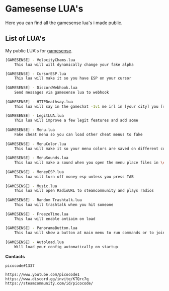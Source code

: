 # Gamesense LUA's

Here you can find all the gamesense lua's i made public.

## List of LUA's

My public LUA's for [gamesense](https://gamesense.pub/forums/).

```bash
[GAMESENSE] - VelocityChams.lua
	This lua will will dynamically change your fake alpha 

[GAMESENSE] - CursorESP.lua
	This lua will make it so you have ESP on your cursor
	
[GAMESENSE] - DiscordWebhook.lua
	Send messages via gamesense lua to webhook
	
[GAMESENSE] - HTTPDeathsay.lua
	This lua will say in the gamechat -1v1 me irl in [your city] you [random curseword]-
	
[GAMESENSE] - LegitLUA.lua
	This lua will improve a few legit features and add some
	
[GAMESENSE] - Menu.lua
	Fake cheat menu so you can load other cheat menus to fake
	
[GAMESENSE] - MenuColor.lua
	This lua will make it so your menu colors are saved on different configs.
	
[GAMESENSE] - MenuSounds.lua
	This lua will make a sound when you open the menu place files in \csgo\sound
	
[GAMESENSE] - MoneyESP.lua
	This lua will turn off money esp unless you press TAB
	
[GAMESENSE] - Music.lua
	This lua will open RadioURL to steamcommunity and plays radios
	
[GAMESENSE] - Random Trashtalk.lua
	This lua will trashtalk when you hit someone
	
[GAMESENSE] - FreezeTime.lua
	This lua will enable antiaim on load
	
[GAMESENSE] - PanoramaButton.lua
	This lua will show a button at main menu to run commands or to join a server.
	
[GAMESENSE] - Autoload.lua
	Will load your config automatically on startup 
```


**Contacts**

	picocode#1337
	
	https://www.youtube.com/picocode1
	https://www.discord.gg/invite/KTQrc7q
	https://steamcommunity.com/id/picocode/
